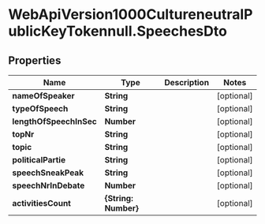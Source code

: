 # WebApiVersion1000CultureneutralPublicKeyTokennull.SpeechesDto

## Properties

Name | Type | Description | Notes
------------ | ------------- | ------------- | -------------
**nameOfSpeaker** | **String** |  | [optional] 
**typeOfSpeech** | **String** |  | [optional] 
**lengthOfSpeechInSec** | **Number** |  | [optional] 
**topNr** | **String** |  | [optional] 
**topic** | **String** |  | [optional] 
**politicalPartie** | **String** |  | [optional] 
**speechSneakPeak** | **String** |  | [optional] 
**speechNrInDebate** | **Number** |  | [optional] 
**activitiesCount** | **{String: Number}** |  | [optional] 


